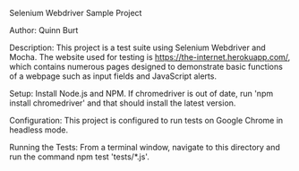 Selenium Webdriver Sample Project

Author: Quinn Burt

Description: This project is a test suite using Selenium Webdriver and Mocha. The website
used for testing is https://the-internet.herokuapp.com/, which contains numerous pages designed 
to demonstrate basic functions of a webpage such as input fields and JavaScript alerts.

Setup: Install Node.js and NPM. If chromedriver is out of date, run 'npm install chromedriver' 
and that should install the latest version.

Configuration: This project is configured to run tests on Google Chrome in headless mode.

Running the Tests: From a terminal window, navigate to this directory and run the command
npm test 'tests/*.js'.
